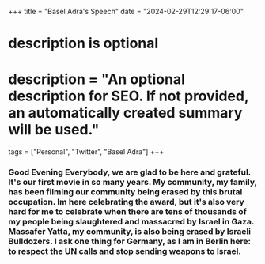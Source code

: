 +++
title = "Basel Adra's Speech"
date = "2024-02-29T12:29:17-06:00"

#
# description is optional
#
# description = "An optional description for SEO. If not provided, an automatically created summary will be used."

tags = ["Personal", "Twitter", "Basel Adra"]
+++

### Good Evening Everybody, we are glad to be here and grateful. It's our first movie in so many years. My community, my family, has been filming our community being erased by this brutal occupation. Im here celebrating the award, but it's also very hard for me to celebrate when there are tens of thousands of my people being slaughtered and massacred by Israel in Gaza. Massafer Yatta, my community, is also being erased by Israeli Bulldozers. I ask one thing for Germany, as I am in Berlin here: to respect the UN calls and stop sending weapons to Israel.